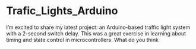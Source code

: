# Trafic_Lights_Arduino
I’m excited to share my latest project: an Arduino-based traffic light system with a 2-second switch delay. This was a great exercise in learning about timing and state control in microcontrollers. What do you think
